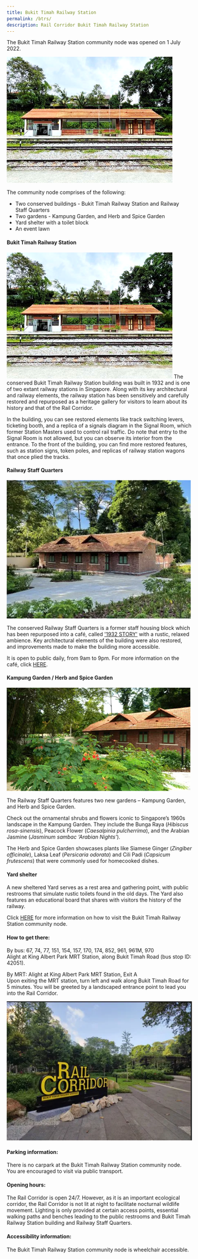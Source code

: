 ```yaml
---
title: Bukit Timah Railway Station
permalink: /btrs/
description: Rail Corridor Bukit Timah Railway Station
---
```


The Bukit Timah Railway Station community node was opened on 1 July 2022.

![rc btrs](/images/BTRS.png)

The community node comprises of the following:

* Two conserved buildings - Bukit Timah Railway Station and Railway Staff Quarters
* Two gardens - Kampung Garden, and Herb and Spice Garden
* Yard shelter with a toilet block
* An event lawn 


#### **Bukit Timah Railway Station**
![btrs](/images/BTRS.png)
The conserved Bukit Timah Railway Station building was built in 1932 and is one of two extant railway stations in Singapore. Along with its key architectural and railway elements, the railway station has been sensitively and carefully restored and repurposed as a heritage gallery for visitors to learn about its history and that of the Rail Corridor.

In the building, you can see restored elements like track switching levers, ticketing booth, and a replica of a signals diagram in the Signal Room, which former Station Masters used to control rail traffic. Do note that entry to the Signal Room is not allowed, but you can observe its interior from the entrance.
To the front of the building, you can find more restored features, such as station signs, token poles, and replicas of railway station wagons that once plied the tracks.


#### **Railway Staff Quarters**
![railway staff quarters](/images/Railway%20Staff%20Quarters.png)

The conserved Railway Staff Quarters is a former staff housing block which has been repurposed into a café, called ['1932 STORY'](https://www.instagram.com/1932story/) with a rustic, relaxed ambience. Key architectural elements of the building were also restored, and improvements made to make the building more accessible.

It is open to public daily, from 9am to 9pm. For more information on the café, click [HERE](https://www.nparks.gov.sg/activities/dining/tenants).
 

#### **Kampung Garden / Herb and Spice Garden**
![kampung garden](/images/Kampung%20Garden.png)
 

The Railway Staff Quarters features two new gardens – Kampung Garden, and Herb and Spice Garden.

Check out the ornamental shrubs and flowers iconic to Singapore’s 1960s landscape in the Kampung Garden. They include the Bunga Raya (*Hibiscus rosa-sinensis*), Peacock Flower (*Caesalpinia pulcherrima*), and the Arabian Jasmine (*Jasminum sambac ‘Arabian Nights’*).

The Herb and Spice Garden showcases plants like Siamese Ginger (*Zingiber officinale*), Laksa Leaf (*Persicaria odorata*) and Cili Padi (*Capsicum frutescens*) that were commonly used for homecooked dishes.


#### **Yard shelter**

A new sheltered Yard serves as a rest area and gathering point, with public restrooms that simulate rustic toilets found in the old days. The Yard also features an educational board that shares with visitors the history of the railway.

Click [HERE](https://nparks-test1-staging.netlify.app/resource/resource-categories/permalink) for more information on how to visit the Bukit Timah Railway Station community node.


#### **How to get there:**
  
By bus: 67, 74, 77, 151, 154, 157, 170, 174, 852, 961, 961M, 970  
Alight at King Albert Park MRT Station, along Bukit Timah Road (bus stop ID: 42051).  
  
By MRT: Alight at King Albert Park MRT Station, Exit A  
Upon exiting the MRT station, turn left and walk along Bukit Timah Road for 5 minutes. You will be greeted by a landscaped entrance point to lead you into the Rail Corridor.

![rc entrance](/images/RC%20Entrance.png)

#### **Parking information:**  
There is no carpark at the Bukit Timah Railway Station community node. You are encouraged to visit via public transport.  
  
#### **Opening hours:**  
The Rail Corridor is open 24/7. However, as it is an important ecological corridor, the Rail Corridor is not lit at night to facilitate nocturnal wildlife movement. Lighting is only provided at certain access points, essential walking paths and benches leading to the public restrooms and Bukit Timah Railway Station building and Railway Staff Quarters.

#### **Accessibility information:**  
The Bukit Timah Railway Station community node is wheelchair accessible.

